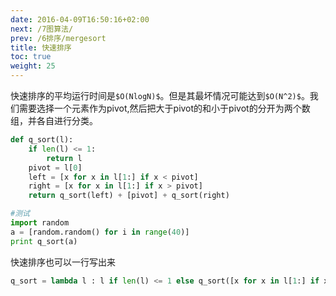 ```yaml
---
date: 2016-04-09T16:50:16+02:00
next: /7图算法/
prev: /6排序/mergesort
title: 快速排序
toc: true
weight: 25
---
```


快速排序的平均运行时间是`$O(NlogN)$`。但是其最坏情况可能达到`$O(N^2)$`。我们需要选择一个元素作为pivot,然后把大于pivot的和小于pivot的分开为两个数组，并各自进行分类。

```python
def q_sort(l):
    if len(l) <= 1:
        return l
    pivot = l[0]
    left = [x for x in l[1:] if x < pivot]
    right = [x for x in l[1:] if x > pivot]
    return q_sort(left) + [pivot] + q_sort(right)

#测试
import random
a = [random.random() for i in range(40)]
print q_sort(a)
```

快速排序也可以一行写出来
```python
q_sort = lambda l : l if len(l) <= 1 else q_sort([x for x in l[1:] if x < l[0]]) + [l[0]] + q_sort([x for x in l[1:] if x > l[0]])
```

